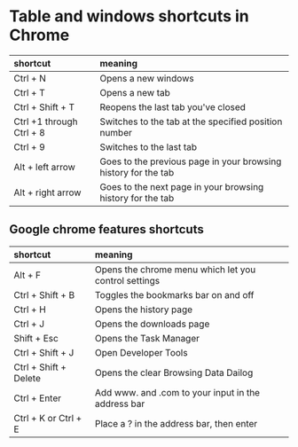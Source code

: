 # Table and windows shortcuts in Chrome

| shortcut | meaning |
| :--- | :--- |
| Ctrl + N | Opens a new windows |
| Ctrl + T | Opens a new tab |
| Ctrl + Shift + T | Reopens the last tab you've closed |
| Ctrl +1 through Ctrl + 8 | Switches to the tab at the specified position number |
| Ctrl + 9 | Switches to the last tab |
| Alt + left arrow | Goes to the previous page in your browsing history for the tab |
| Alt + right arrow | Goes to the next page in your browsing history for the tab |

## Google chrome features shortcuts

| shortcut | meaning |
| :--- | :--- |
| Alt + F | Opens the chrome menu which let you control settings |
| Ctrl + Shift + B | Toggles the bookmarks bar on and off |
| Ctrl + H | Opens the history page |
| Ctrl + J | Opens the downloads page |
| Shift + Esc | Opens the Task Manager |
| Ctrl + Shift + J | Open Developer Tools |
| Ctrl + Shift + Delete | Opens the clear Browsing Data Dailog |
| Ctrl + Enter | Add www. and .com to your input in the address bar |
| Ctrl + K or Ctrl + E | Place a ? in the address bar, then enter |